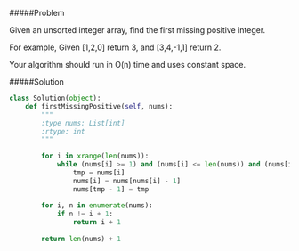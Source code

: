 #####Problem

Given an unsorted integer array, find the first missing positive integer.

For example,
Given [1,2,0] return 3,
and [3,4,-1,1] return 2.

Your algorithm should run in O(n) time and uses constant space.

#####Solution
```python
class Solution(object):
    def firstMissingPositive(self, nums):
        """
        :type nums: List[int]
        :rtype: int
        """
        
        for i in xrange(len(nums)):
            while (nums[i] >= 1) and (nums[i] <= len(nums)) and (nums[i] != nums[nums[i] - 1]):
                tmp = nums[i]
                nums[i] = nums[nums[i] - 1]
                nums[tmp - 1] = tmp
        
        for i, n in enumerate(nums):
            if n != i + 1:
                return i + 1
        
        return len(nums) + 1
            
```